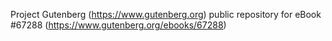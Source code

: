 Project Gutenberg (https://www.gutenberg.org) public repository for eBook #67288 (https://www.gutenberg.org/ebooks/67288)
